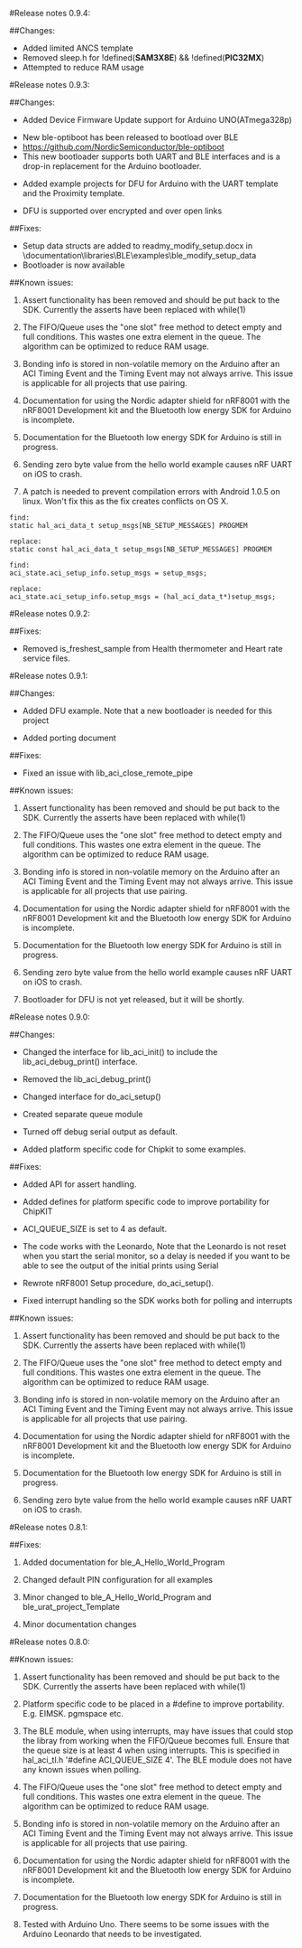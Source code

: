 #Release notes 0.9.4:

##Changes:
* Added limited ANCS template
* Removed sleep.h for !defined(__SAM3X8E__) && !defined(__PIC32MX__)
* Attempted to reduce RAM usage


#Release notes 0.9.3:

##Changes:
* Added Device Firmware Update support for Arduino UNO(ATmega328p)
 - New ble-optiboot has been released to bootload over BLE
 - https://github.com/NordicSemiconductor/ble-optiboot
 - This new bootloader supports both UART and BLE interfaces and is a drop-in replacement
   for the Arduino bootloader.
* Added example projects for DFU for Arduino with the UART template and the Proximity template.
 - DFU is supported over encrypted and over open links

##Fixes:
* Setup data structs are added to readmy_modify_setup.docx in \documentation\libraries\BLE\examples\ble_modify_setup_data
* Bootloader is now available

##Known issues:
1. Assert functionality has been removed and should be put back to the SDK.
Currently the asserts have been replaced with while(1)

4. The FIFO/Queue uses the "one slot" free method to detect empty and full conditions.
This wastes one extra element in the queue.
The algorithm can be optimized to reduce RAM usage.

5. Bonding info is stored in non-volatile memory on the Arduino after an ACI Timing Event and the Timing Event may not always arrive.
This issue is applicable for all projects that use pairing.

6. Documentation for using the Nordic adapter shield for nRF8001 with the nRF8001 Development kit and the Bluetooth low energy SDK for Arduino is incomplete.

7. Documentation for the Bluetooth low energy SDK for Arduino is still in progress.

9. Sending zero byte value from the hello world example causes nRF UART on iOS to crash.

11. A patch is needed to prevent compilation errors with Android 1.0.5 on linux. Won't fix this as the fix creates conflicts on OS X.
```
find:
static hal_aci_data_t setup_msgs[NB_SETUP_MESSAGES] PROGMEM

replace:
static const hal_aci_data_t setup_msgs[NB_SETUP_MESSAGES] PROGMEM

find:
aci_state.aci_setup_info.setup_msgs = setup_msgs;

replace:
aci_state.aci_setup_info.setup_msgs = (hal_aci_data_t*)setup_msgs;
```

#Release notes 0.9.2:

##Fixes:
* Removed is_freshest_sample from Health thermometer and Heart rate service files.

#Release notes 0.9.1:

##Changes:
* Added DFU example. Note that a new bootloader is needed for this project

* Added porting document

##Fixes:
* Fixed an issue with lib_aci_close_remote_pipe

##Known issues:
1. Assert functionality has been removed and should be put back to the SDK.
Currently the asserts have been replaced with while(1)

4. The FIFO/Queue uses the "one slot" free method to detect empty and full conditions.
This wastes one extra element in the queue.
The algorithm can be optimized to reduce RAM usage.

5. Bonding info is stored in non-volatile memory on the Arduino after an ACI Timing Event and the Timing Event may not always arrive.
This issue is applicable for all projects that use pairing.

6. Documentation for using the Nordic adapter shield for nRF8001 with the nRF8001 Development kit and the Bluetooth low energy SDK for Arduino is incomplete.

7. Documentation for the Bluetooth low energy SDK for Arduino is still in progress.

9. Sending zero byte value from the hello world example causes nRF UART on iOS to crash.

10. Bootloader for DFU is not yet released, but it will be shortly.

#Release notes 0.9.0:

##Changes:
* Changed the interface for lib_aci_init() to include the lib_aci_debug_print() interface.

* Removed the lib_aci_debug_print()

* Changed interface for do_aci_setup()

* Created separate queue module

* Turned off debug serial output as default.

* Added platform specific code for Chipkit to some examples.

##Fixes:
* Added API for assert handling.

* Added defines for platform specific code to improve portability for ChipKIT

* ACI_QUEUE_SIZE is set to 4 as default.

* The code works with the Leonardo, 
  Note that the Leonardo is not reset when you start the serial monitor,
  so a delay is needed if you want to be able to see the output of the initial prints using Serial

* Rewrote nRF8001 Setup procedure, do_aci_setup().

* Fixed interrupt handling so the SDK works both for polling and interrupts

##Known issues:
1. Assert functionality has been removed and should be put back to the SDK.
Currently the asserts have been replaced with while(1)

4. The FIFO/Queue uses the "one slot" free method to detect empty and full conditions.
This wastes one extra element in the queue.
The algorithm can be optimized to reduce RAM usage.

5. Bonding info is stored in non-volatile memory on the Arduino after an ACI Timing Event and the Timing Event may not always arrive.
This issue is applicable for all projects that use pairing.

6. Documentation for using the Nordic adapter shield for nRF8001 with the nRF8001 Development kit and the Bluetooth low energy SDK for Arduino is incomplete.

7. Documentation for the Bluetooth low energy SDK for Arduino is still in progress.

9. Sending zero byte value from the hello world example causes nRF UART on iOS to crash.

#Release notes 0.8.1:

##Fixes:

1. Added documentation for ble_A_Hello_World_Program

2. Changed default PIN configuration for all examples

3. Minor changed to ble_A_Hello_World_Program and ble_urat_project_Template

4. Minor documentation changes 


#Release notes 0.8.0:

##Known issues:

1. Assert functionality has been removed and should be put back to the SDK.
Currently the asserts have been replaced with while(1)

2. Platform specific code to be placed in a #define to improve portability.
E.g. EIMSK. pgmspace etc.

3. The BLE module, when using interrupts, may have issues that could stop the libray from working when the FIFO/Queue becomes full.
Ensure that the queue size is at least 4 when using interrupts.
This is specified in hal_aci_tl.h 
'#define ACI_QUEUE_SIZE  4'. 
The BLE module does not have any known issues when polling.

4. The FIFO/Queue uses the "one slot" free method to detect empty and full conditions.
This wastes one extra element in the queue.
The algorithm can be optimized to reduce RAM usage.

5. Bonding info is stored in non-volatile memory on the Arduino after an ACI Timing Event and the Timing Event may not always arrive.
This issue is applicable for all projects that use pairing.

6. Documentation for using the Nordic adapter shield for nRF8001 with the nRF8001 Development kit and the Bluetooth low energy SDK for Arduino is incomplete.

7. Documentation for the Bluetooth low energy SDK for Arduino is still in progress.

8. Tested with Arduino Uno. There seems to be some issues with the Arduino Leonardo that needs to be investigated.
